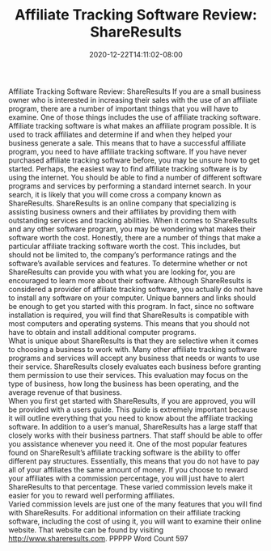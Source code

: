 ﻿---
title: "Affiliate Tracking Software Review:  ShareResults"
date: 2020-12-22T14:11:02-08:00
description: "Tracking Software Tips for Web Success"
featured_image: "/images/Tracking Software.jpg"
tags: ["Tracking Software"]
---

Affiliate Tracking Software Review:  ShareResults 
If you are a small business owner who is interested in increasing their sales with the use of an affiliate program, there are a number of important things that you will have to examine. One of those things includes the use of affiliate tracking software.  Affiliate tracking software is what makes an affiliate program possible. It is used to track affiliates and determine if and when they helped your business generate a sale.  This means that to have a successful affiliate program, you need to have affiliate tracking software.
If you have never purchased affiliate tracking software before, you may be unsure how to get started.  Perhaps, the easiest way to find affiliate tracking software is by using the internet.  You should be able to find a number of different software programs and services by performing a standard internet search.  In your search, it is likely that you will come cross a company known as ShareResults.  ShareResults is an online company that specializing is assisting business owners and their affiliates by providing them with outstanding services and tracking abilities.
When it comes to ShareResults and any other software program, you may be wondering what makes their software worth the cost.  Honestly, there are a number of things that make a particular affiliate tracking software worth the cost. This includes, but should not be limited to, the company’s performance ratings and the software’s available services and features. To determine whether or not ShareResults can provide you with what you are looking for, you are encouraged to learn more about their software.
Although ShareResults is considered a provider of affiliate tracking software, you actually do not have to install any software on your computer. Unique banners and links should be enough to get you started with this program.  In fact, since no software installation is required, you will find that ShareResults is compatible with most computers and operating systems.  This means that you should not have to obtain and install additional computer programs.  
What is unique about ShareResults is that they are selective when it comes to choosing a business to work with. Many other affiliate tracking software programs and services will accept any business that needs or wants to use their service. ShareResults closely evaluates each business before granting them permission to use their services.  This evaluation may focus on the type of business, how long the business has been operating, and the average revenue of that business.  
When you first get started with ShareResults, if you are approved, you will be provided with a users guide. This guide is extremely important because it will outline everything that you need to know about the affiliate tracking software. In addition to a user’s manual, ShareResults has a large staff that closely works with their business partners. That staff should be able to offer you assistance whenever you need it.
One of the most popular features found on ShareResult’s affiliate tracking software is the ability to offer different pay structures. Essentially, this means that you do not have to pay all of your affiliates the same amount of money.  If you choose to reward your affiliates with a commission percentage, you will just have to alert ShareResults to that percentage. These varied commission levels make it easier for you to reward well performing affiliates.  
Varied commission levels are just one of the many features that you will find with ShareResults.  For additional information on their affiliate tracking software, including the cost of using it, you will want to examine their online website. That website can be found by visiting http://www.shareresults.com.
PPPPP
Word Count 597

